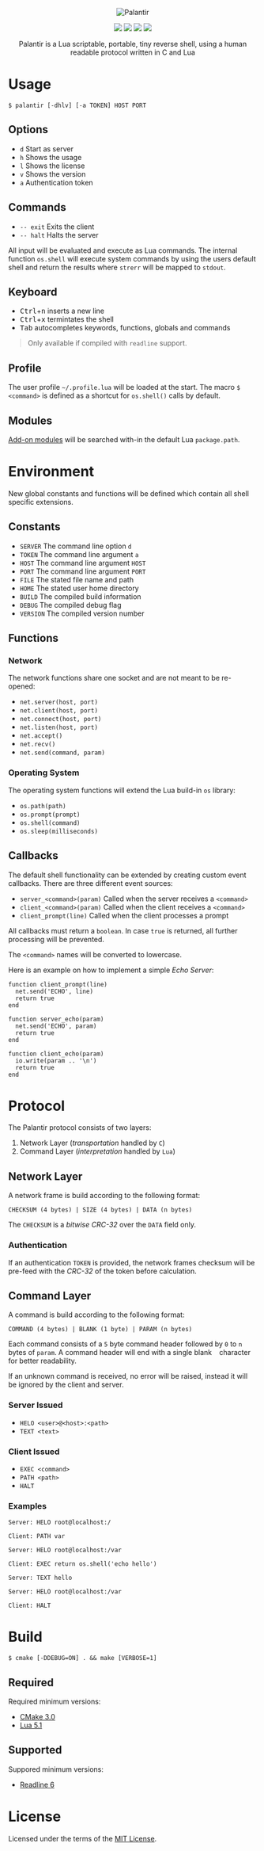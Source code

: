 <!-- Palantir -->

<p align="center">
  <img src="doc/palantir.png" alt="Palantir">
</p>

<p align="center">
  <img src="https://img.shields.io/github/release/cuhsat/palantir.svg">
  <img src="https://img.shields.io/github/languages/code-size/cuhsat/palantir.svg">
  <img src="https://img.shields.io/travis/cuhsat/palantir.svg">
  <img src="https://img.shields.io/github/license/cuhsat/palantir.svg">
</p>

<p align="center">
  Palantir is a Lua scriptable, portable, tiny reverse shell, using a human
  readable protocol written in C and Lua
</p>

# Usage
```
$ palantir [-dhlv] [-a TOKEN] HOST PORT
```

## Options
* `d` Start as server
* `h` Shows the usage
* `l` Shows the license
* `v` Shows the version
* `a` Authentication token

## Commands
* `-- exit` Exits the client
* `-- halt` Halts the server

All input will be evaluated and execute as Lua commands. The internal function
`os.shell` will execute system commands by using the users default shell and
return the results where `strerr` will be mapped to `stdout`.

## Keyboard
* <kbd>Ctrl</kbd>+<kbd>n</kbd> inserts a new line
* <kbd>Ctrl</kbd>+<kbd>x</kbd> termintates the shell
* <kbd>Tab</kbd> autocompletes keywords, functions, globals and commands

> Only available if compiled with `readline` support.

## Profile
The user profile `~/.profile.lua` will be loaded at the start. The macro
`$ <command>` is defined as a shortcut for `os.shell()` calls by default.

## Modules
[Add-on modules](https://www.github.com/cuhsat/palantir-modules) will be
searched with-in the default Lua `package.path`.

# Environment
New global constants and functions will be defined which contain all shell
specific extensions.

## Constants
* `SERVER`  The command line option `d`
* `TOKEN`   The command line argument `a`
* `HOST`    The command line argument `HOST`
* `PORT`    The command line argument `PORT`
* `FILE`    The stated file name and path
* `HOME`    The stated user home directory
* `BUILD`   The compiled build information
* `DEBUG`   The compiled debug flag
* `VERSION` The compiled version number

## Functions

### Network
The network functions share one socket and are not meant to be re-opened:

* `net.server(host, port)`
* `net.client(host, port)`
* `net.connect(host, port)`
* `net.listen(host, port)`
* `net.accept()`
* `net.recv()`
* `net.send(command, param)`

### Operating System
The operating system functions will extend the Lua build-in `os` library:

* `os.path(path)`
* `os.prompt(prompt)`
* `os.shell(command)`
* `os.sleep(milliseconds)`

## Callbacks
The default shell functionality can be extended by creating custom event
callbacks. There are three different event sources:

* `server_<command>(param)` Called when the server receives a `<command>`
* `client_<command>(param)` Called when the client receives a `<command>`
* `client_prompt(line)`     Called when the client processes a prompt

All callbacks must return a `boolean`. In case `true` is returned, all further
processing will be prevented.

The `<command>` names will be converted to lowercase.

Here is an example on how to implement a simple _Echo Server_:
```
function client_prompt(line)
  net.send('ECHO', line)
  return true
end
```
```
function server_echo(param)
  net.send('ECHO', param)
  return true
end
```
```
function client_echo(param)
  io.write(param .. '\n')
  return true
end
```

# Protocol
The Palantir protocol consists of two layers:

1. Network Layer (_transportation_ handled by `C`)
2. Command Layer (_interpretation_ handled by `Lua`)

## Network Layer
A network frame is build according to the following format:
```
CHECKSUM (4 bytes) | SIZE (4 bytes) | DATA (n bytes)
```
The `CHECKSUM` is a _bitwise CRC-32_ over the `DATA` field only.

### Authentication
If an authentication `TOKEN` is provided, the network frames checksum will be
pre-feed with the _CRC-32_ of the token before calculation.

## Command Layer
A command is build according to the following format:
```
COMMAND (4 bytes) | BLANK (1 byte) | PARAM (n bytes)
```
Each command consists of a `5` byte command header followed by `0` to `n`
bytes of `param`. A command header will end with a single blank ` ` character
for better readability.

If an unknown command is received, no error will be raised, instead it will be
ignored by the client and server.

### Server Issued
* `HELO <user>@<host>:<path>`
* `TEXT <text>`

### Client Issued
* `EXEC <command>`
* `PATH <path>`
* `HALT`

### Examples
```
Server: HELO root@localhost:/
```
```
Client: PATH var
```

```
Server: HELO root@localhost:/var
```
```
Client: EXEC return os.shell('echo hello')
```
```
Server: TEXT hello
```

```
Server: HELO root@localhost:/var
```
```
Client: HALT
```

# Build
```
$ cmake [-DDEBUG=ON] . && make [VERBOSE=1]
```

## Required
Required minimum versions:

* [CMake 3.0](https://cmake.org)
* [Lua 5.1](https://www.lua.org)

## Supported
Suppored minimum versions:

* [Readline 6](https://tiswww.case.edu/php/chet/readline/rltop.html)

# License
Licensed under the terms of the [MIT License](LICENSE).